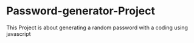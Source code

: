 # Password-generator-Project

This Project is about generating a random password with a coding using javascript
